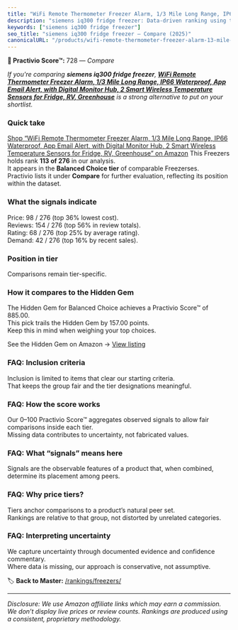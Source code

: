 ```yaml
---
title: "WiFi Remote Thermometer Freezer Alarm, 1/3 Mile Long Range, IP66 Waterproof, App Email Alert, with Digital Monitor Hub, 2 Smart Wireless Temperature Sensors for Fridge, RV, Greenhouse"
description: "siemens iq300 fridge freezer: Data-driven ranking using the Practivio Score™. Positioned by quality, value, demand, findability, momentum."
keywords: ["siemens iq300 fridge freezer"]
seo_title: "siemens iq300 fridge freezer — Compare (2025)"
canonicalURL: "/products/wifi-remote-thermometer-freezer-alarm-13-mile-long-range-ip66-waterproof-app-email-alert-with-digital-monitor-hub-2-smart-wireless-temperature-sensors-for-fridge-rv-greenhouse-B0DRBGHTZL/"
---
```


**🛒 Practivio Score™:** 728 — _Compare_


*If you're comparing **siemens iq300 fridge freezer**, **[WiFi Remote Thermometer Freezer Alarm, 1/3 Mile Long Range, IP66 Waterproof, App Email Alert, with Digital Monitor Hub, 2 Smart Wireless Temperature Sensors for Fridge, RV, Greenhouse](https://www.amazon.com/dp/B0DRBGHTZL?tag=practivio-20)** is a strong alternative to put on your shortlist.*
### Quick take
[Shop “WiFi Remote Thermometer Freezer Alarm, 1/3 Mile Long Range, IP66 Waterproof, App Email Alert, with Digital Monitor Hub, 2 Smart Wireless Temperature Sensors for Fridge, RV, Greenhouse” on Amazon](https://www.amazon.com/dp/B0DRBGHTZL?tag=practivio-20)
This Freezers holds rank **113 of 276** in our analysis.  
It appears in the **Balanced Choice tier** of comparable Freezerses.  
Practivio lists it under **Compare** for further evaluation, reflecting its position within the dataset.

### What the signals indicate
Price: 98 / 276 (top 36% lowest cost).  
Reviews: 154 / 276 (top 56% in review totals).  
Rating: 68 / 276 (top 25% by average rating).  
Demand: 42 / 276 (top 16% by recent sales).

### Position in tier
Comparisons remain tier-specific.

### How it compares to the Hidden Gem
The Hidden Gem for Balanced Choice achieves a Practivio Score™ of 885.00.  
This pick trails the Hidden Gem by 157.00 points.  
Keep this in mind when weighing your top choices.  

See the Hidden Gem on Amazon → [View listing](https://www.amazon.com/dp/B08D9M14JG?tag=practivio-20)

### FAQ: Inclusion criteria
Inclusion is limited to items that clear our starting criteria.  
That keeps the group fair and the tier designations meaningful.

### FAQ: How the score works
Our 0–100 Practivio Score™ aggregates observed signals to allow fair comparisons inside each tier.  
Missing data contributes to uncertainty, not fabricated values.

### FAQ: What “signals” means here
Signals are the observable features of a product that, when combined, determine its placement among peers.

### FAQ: Why price tiers?
Tiers anchor comparisons to a product’s natural peer set.  
Rankings are relative to that group, not distorted by unrelated categories.

### FAQ: Interpreting uncertainty
We capture uncertainty through documented evidence and confidence commentary.  
Where data is missing, our approach is conservative, not assumptive.

<!-- Missing template for Compare/CompareWithinPriceClass -->


🏷️ **Back to Master:** [/rankings/freezers/](/rankings/freezers/)

---
_Disclosure: We use Amazon affiliate links which may earn a commission. We don’t display live prices or review counts. Rankings are produced using a consistent, proprietary methodology._
